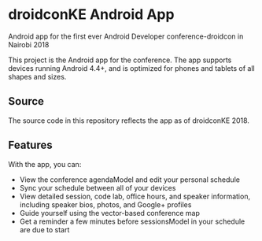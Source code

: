 # droidconKE Android App


Android app for the first ever Android Developer conference-droidcon in Nairobi 2018

This project is the Android app for the conference. The app supports devices
running Android 4.4+, and is optimized for phones and tablets of all shapes
and sizes.

<h2>Source</h2>

The source code in this repository reflects the app as of droidconKE 2018.

<h2>Features</h2>

With the app, you can:

- View the conference agendaModel and edit your personal schedule
- Sync your schedule between all of your devices
- View detailed session, code lab, office hours, and speaker information,
  including speaker bios, photos, and Google+ profiles
- Guide yourself using the vector-based conference map
- Get a reminder a few minutes before sessionsModel in your schedule are due to
  start
